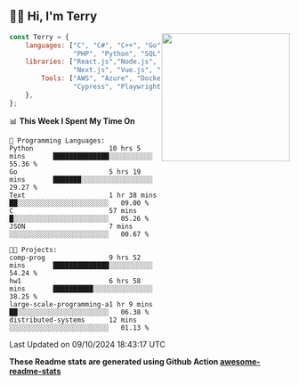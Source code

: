 <h2>👋🏻 Hi, I'm Terry</h2>

<img align='right' src="https://media.giphy.com/media/fkZukR450RQ1qnGaq9/giphy.gif" width="230">

```javascript
const Terry = {
    languages: ["C", "C#", "C++", "Go", "Java", "Javascript",
                "PHP", "Python", "SQL", "Typescript"],
    libraries: ["React.js","Node.js", ".Net", "Express.js",
                "Next.js", "Vue.js", "Astro.js", "CUDA"],
        Tools: ["AWS", "Azure", "Docker🐳", "Git", "Figma",
                "Cypress", "Playwright", "Postman", "Jira"],
    },
};
```
<!--START_SECTION:waka-->
📊 **This Week I Spent My Time On** 

```text
💬 Programming Languages: 
Python                   10 hrs 5 mins       ██████████████░░░░░░░░░░░   55.36 % 
Go                       5 hrs 19 mins       ███████░░░░░░░░░░░░░░░░░░   29.27 % 
Text                     1 hr 38 mins        ██░░░░░░░░░░░░░░░░░░░░░░░   09.00 % 
C                        57 mins             █░░░░░░░░░░░░░░░░░░░░░░░░   05.26 % 
JSON                     7 mins              ░░░░░░░░░░░░░░░░░░░░░░░░░   00.67 % 

🐱‍💻 Projects: 
comp-prog                9 hrs 52 mins       ██████████████░░░░░░░░░░░   54.24 % 
hw1                      6 hrs 58 mins       ██████████░░░░░░░░░░░░░░░   38.25 % 
large-scale-programming-a1 hr 9 mins         ██░░░░░░░░░░░░░░░░░░░░░░░   06.38 % 
distributed-systems      12 mins             ░░░░░░░░░░░░░░░░░░░░░░░░░   01.13 % 
```


 Last Updated on 09/10/2024 18:43:17 UTC
<!--END_SECTION:waka-->

**These Readme stats are generated using Github Action [awesome-readme-stats](https://github.com/anmol098/waka-readme-stats)**

